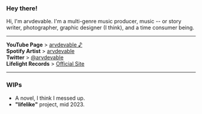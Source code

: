 ### Hey there!
Hi, I'm arvdevable. I'm a multi-genre music producer, music -- or story writer, photographer, graphic designer (I think), and a time consumer being.

---

**YouTube Page** > [arvdevable ♪](https://www.youtube.com/c/arvdevable)\
**Spotify Artist** > [arvdevable️](https://open.spotify.com/artist/6kJ2RLRq825l8lApyUDWIo)\
**Twitter** > [@arvdevable](https://twitter.com/arvdevable)\
**Lifelight Records** > [Official Site](https://home.lifelight.repl.co/podcast.html)

---

### WIPs

- A novel, I think I messed up.
- **"lifelike"** project, mid 2023.
